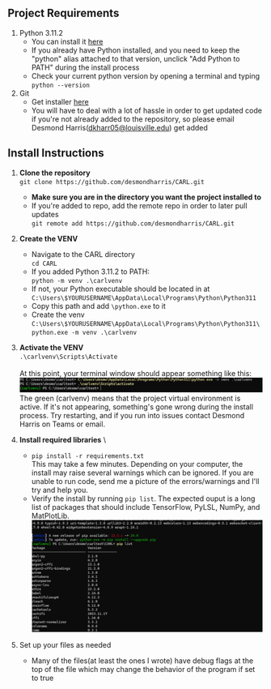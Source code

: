 ## Project Requirements 
1. Python 3.11.2
    - You can install it [here](https://www.python.org/downloads/release/python-3112/)
    - If you already have Python installed, and you need to keep the "python" alias attached to that version, unclick "Add Python to PATH" during the install process
    - Check your current python version by opening a terminal and typing `python --version`
2. Git
   - Get installer [here](https://git-scm.com/downloads/guis)
   - You will have to deal with a lot of hassle in order to get updated code if you're not already 
   added to the repository, so please email Desmond Harris(dkharr05@louisville.edu) get added
## Install Instructions
1. **Clone the repository**\
`git clone https://github.com/desmondharris/CARL.git`
   - **Make sure you are in the directory you want the project installed to**
   - If you're added to repo, add the remote repo in order to later pull updates\
   `git remote add https://github.com/desmondharris/CARL.git` 
2. **Create the VENV**
   - Navigate to the CARL directory\
   `cd CARL` 
   - If you added Python 3.11.2 to PATH:\
   `python -m venv .\carlvenv`
   - If not, your Python executable should be located in at `C:\Users\$YOURUSERNAME\AppData\Local\Programs\Python\Python311`
   - Copy this path and add `\python.exe` to it
   - Create the venv\
   `C:\Users\$YOURUSERNAME\AppData\Local\Programs\Python\Python311\python.exe -m venv .\carlvenv`
3. **Activate the VENV**\
   `.\carlvenv\Scripts\Activate`\
\
At this point, your terminal window should appear something like this:
![img.png](img.png)
The green (carlvenv) means that the project virtual environment is active. If it's not appearing, something's gone wrong during the install process.
Try restarting, and if you run into issues contact Desmond Harris on Teams or email.

4. **Install required libraries** \
   - `pip install -r requirements.txt` \
   This may take a few minutes. Depending on your computer, the install may raise several warnings which can be ignored. If 
   you are unable to run code, send me a picture of the errors/warnings and I'll try and help you.
   - Verify the install by running `pip list`. The expected ouput is a long list of packages that should include TensorFlow, PyLSL, NumPy, and MatPlotLib.
   ![img_1.png](img_1.png)
5. Set up your files as needed
   - Many of the files(at least the ones I wrote) have debug flags at the top of the file which may change the behavior of the program if set to true

